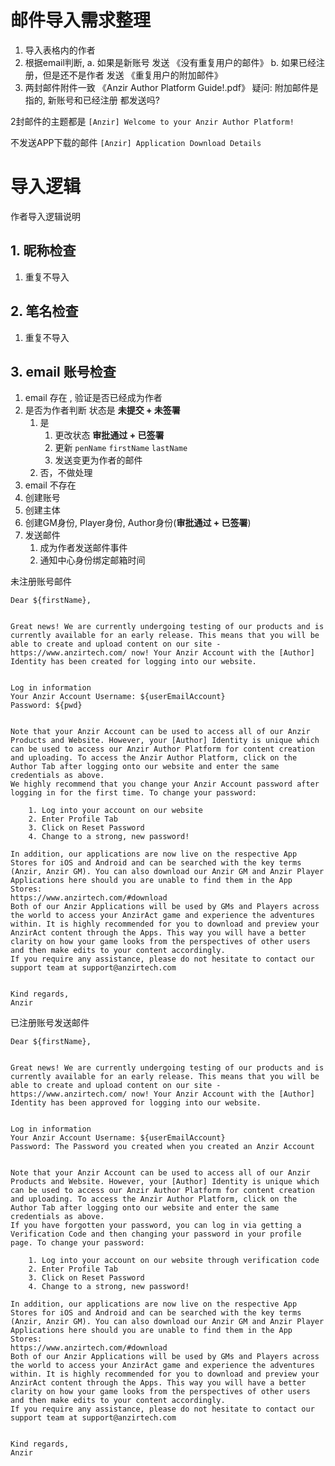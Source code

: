 # 邮件导入需求整理

1. 导入表格内的作者
2. 根据email判断,
    a. 如果是新账号 发送 《没有重复用户的邮件》
    b. 如果已经注册，但是还不是作者 发送 《重复用户的附加邮件》
3. 两封邮件附件一致 《Anzir Author Platform Guide!.pdf》
疑问: 附加邮件是指的, 新账号和已经注册 都发送吗?

2封邮件的主题都是 `[Anzir] Welcome to your Anzir Author Platform!`

不发送APP下载的邮件 `[Anzir] Application Download Details`

# 导入逻辑
作者导入逻辑说明

## 1. **昵称检查**

1. 重复不导入

## 2. **笔名检查**

1. 重复不导入
   
## 3. **email 账号检查**

1. email 存在 , 验证是否已经成为作者
  1. 是否为作者判断 状态是 **未提交 + 未签署**
      1. 是
          1. 更改状态 **审批通过 + 已签署**
          2. 更新  `penName` `firstName` `lastName`
          3. 发送变更为作者的邮件
      2. 否，不做处理
2. email 不存在
  1. 创建账号
  2. 创建主体
  3. 创建GM身份, Player身份, Author身份(**审批通过 + 已签署**)
  4. 发送邮件
      1. 成为作者发送邮件事件
      2. 通知中心身份绑定邮箱时间



未注册账号邮件
```
Dear ${firstName},


Great news! We are currently undergoing testing of our products and is currently available for an early release. This means that you will be able to create and upload content on our site - https://www.anzirtech.com/ now! Your Anzir Account with the [Author] Identity has been created for logging into our website.


Log in information
Your Anzir Account Username: ${userEmailAccount}
Password: ${pwd}


Note that your Anzir Account can be used to access all of our Anzir Products and Website. However, your [Author] Identity is unique which can be used to access our Anzir Author Platform for content creation and uploading. To access the Anzir Author Platform, click on the Author Tab after logging onto our website and enter the same credentials as above.
We highly recommend that you change your Anzir Account password after logging in for the first time. To change your password:

    1. Log into your account on our website
    2. Enter Profile Tab
    3. Click on Reset Password
    4. Change to a strong, new password!

In addition, our applications are now live on the respective App Stores for iOS and Android and can be searched with the key terms (Anzir, Anzir GM). You can also download our Anzir GM and Anzir Player Applications here should you are unable to find them in the App Stores:
https://www.anzirtech.com/#download
Both of our Anzir Applications will be used by GMs and Players across the world to access your AnzirAct game and experience the adventures within. It is highly recommended for you to download and preview your AnzirAct content through the Apps. This way you will have a better clarity on how your game looks from the perspectives of other users and then make edits to your content accordingly.
If you require any assistance, please do not hesitate to contact our support team at support@anzirtech.com


Kind regards,
Anzir
```

已注册账号发送邮件
```
Dear ${firstName},


Great news! We are currently undergoing testing of our products and is currently available for an early release. This means that you will be able to create and upload content on our site - https://www.anzirtech.com/ now! Your Anzir Account with the [Author] Identity has been approved for logging into our website.


Log in information
Your Anzir Account Username: ${userEmailAccount}
Password: The Password you created when you created an Anzir Account


Note that your Anzir Account can be used to access all of our Anzir Products and Website. However, your [Author] Identity is unique which can be used to access our Anzir Author Platform for content creation and uploading. To access the Anzir Author Platform, click on the Author Tab after logging onto our website and enter the same credentials as above.
If you have forgotten your password, you can log in via getting a Verification Code and then changing your password in your profile page. To change your password:

    1. Log into your account on our website through verification code
    2. Enter Profile Tab
    3. Click on Reset Password
    4. Change to a strong, new password!

In addition, our applications are now live on the respective App Stores for iOS and Android and can be searched with the key terms (Anzir, Anzir GM). You can also download our Anzir GM and Anzir Player Applications here should you are unable to find them in the App Stores:
https://www.anzirtech.com/#download
Both of our Anzir Applications will be used by GMs and Players across the world to access your AnzirAct game and experience the adventures within. It is highly recommended for you to download and preview your AnzirAct content through the Apps. This way you will have a better clarity on how your game looks from the perspectives of other users and then make edits to your content accordingly.
If you require any assistance, please do not hesitate to contact our support team at support@anzirtech.com


Kind regards,
Anzir
```
